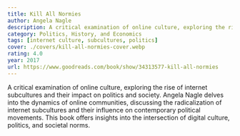 ```yaml
---
title: Kill All Normies
author: Angela Nagle
description: A critical examination of online culture, exploring the rise of internet subcultures and their impact on politics and society.
category: Politics, History, and Economics
tags: [internet culture, subcultures, politics]
cover: ./covers/kill-all-normies-cover.webp
rating: 4.0
year: 2017
url: https://www.goodreads.com/book/show/34313577-kill-all-normies
---
```


A critical examination of online culture, exploring the rise of internet subcultures and their impact on politics and society. Angela Nagle delves into the dynamics of online communities, discussing the radicalization of internet subcultures and their influence on contemporary political movements. This book offers insights into the intersection of digital culture, politics, and societal norms.
